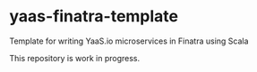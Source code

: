 # yaas-finatra-template
Template for writing YaaS.io microservices in Finatra using Scala

This repository is work in progress.